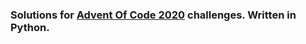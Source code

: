 ### Solutions for [Advent Of Code 2020](https://adventofcode.com/2020) challenges. Written in Python.
